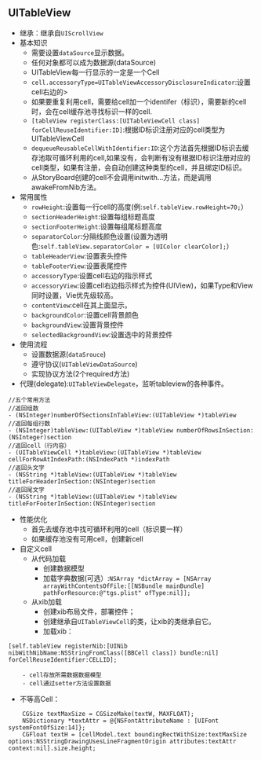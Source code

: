 ## UITableView
* 继承：继承自`UIScrollView`
* 基本知识
    - 需要设置`dataSource`显示数据。
    - 任何对象都可以成为数据源(dataSource)
    - UITableView每一行显示的一定是一个Cell
    - `cell.accessoryType=UITableViewAccessoryDisclosureIndicator`:设置cell右边的>
    - 如果要重复利用cell，需要给cell加一个identifer（标识），需要新的cell时，会在cell缓存池寻找标识一样的cell.
    - `[tableView registerClass:[UITableViewCell class] forCellReuseIdentifier:ID]`:根据ID标识注册对应的cell类型为UITableViewCell
    - `dequeueReusableCellWithIdentifier:ID`:这个方法首先根据ID标识去缓存池取可循环利用的cell,如果没有，会判断有没有根据ID标识注册对应的cell类型，如果有注册，会自动创建这种类型的cell，并且绑定ID标识。
    - 从StoryBoard创建的cell不会调用initwith...方法，而是调用awakeFromNib方法。
* 常用属性
    - `rowHeight`:设置每一行cell的高度(例:`self.tableView.rowHeight=70;`）
    - `sectionHeaderHeight`:设置每组标题高度
    - `sectionFooterHeight`:设置每组尾标题高度
    - `separatorColor`:分隔线颜色设置(设置为透明色:`self.tableView.separatorColor = [UIColor clearColor];`）
    - `tableHeaderView`:设置表头控件
    - `tableFooterView`:设置表尾控件
    - `accessoryType`:设置cell右边的指示样式
    - `accessoryView`:设置cell右边指示样式为控件(UIView)，如果Type和View同时设置，Vie优先级较高。
    - `contentView`:cell在其上面显示。
    - `backgroundColor`:设置cell背景颜色
    - `backgroundView`:设置背景控件
    - `selectedBackgroundView`:设置选中的背景控件
* 使用流程
    + 设置数据源(`dataSrouce`)
    + 遵守协议(`UITableViewDataSource`)
    + 实现协议方法(2个required方法)
* 代理(delegate):`UITableViewDelegate`，监听tableview的各种事件。

```objc
//五个常用方法
//返回组数
- (NSInteger)numberOfSectionsInTableView:(UITableView *)tableView
//返回每组行数
- (NSInteger)tableView:(UITableView *)tableView numberOfRowsInSection:(NSInteger)section
//返回cell（行内容）
- (UITableViewCell *)tableView:(UITableView *)tableView cellForRowAtIndexPath:(NSIndexPath *)indexPath
//返回头文字
- (NSString *)tableView:(UITableView *)tableView titleForHeaderInSection:(NSInteger)section
//返回尾文字
- (NSString *)tableView:(UITableView *)tableView titleForFooterInSection:(NSInteger)section
```
* 性能优化
    - 首先去缓存池中找可循环利用的cell（标识要一样）
    - 如果缓存池没有可用cell，创建新cell
* 自定义cell
    - 从代码加载
        - 创建数据模型
        - 加载字典数据(可选）:`NSArray *dictArray = [NSArray arrayWithContentsOfFile:[[NSBundle mainBundle] pathForResource:@"tgs.plist" ofType:nil]];`
    - 从xib加载
        - 创建xib布局文件，部署控件；
        - 创建继承自`UITableViewCell`的类，让xib的类继承自它。
        - 加载xib：
```objc
[self.tableView registerNib:[UINib nibWithNibName:NSStringFromClass([BBCell class]) bundle:nil] forCellReuseIdentifier:CELLID];
```
        - cell存放所需数据数据模型
        - cell通过setter方法设置数据
* 不等高Cell：
```objc
    CGSize textMaxSize = CGSizeMake(textW, MAXFLOAT);
    NSDictionary *textAttr = @{NSFontAttributeName : [UIFont systemFontOfSize:14]};
    CGFloat textH = [cellModel.text boundingRectWithSize:textMaxSize options:NSStringDrawingUsesLineFragmentOrigin attributes:textAttr context:nil].size.height;
```